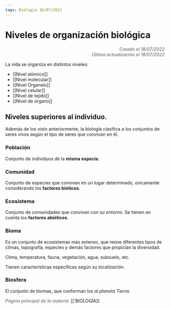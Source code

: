 ```yaml
---
tags: Biología 18/07/2022
---
```


# Niveles de organización biológica
<div style="text-align: right; opacity: 0.7; font-style: italic;">Creado el 18/07/2022</div>
<div style="text-align: right; opacity: 0.7; font-style: italic;">Última actualización el 18/07/2022</div>

La vida se organiza en distintos niveles:
- [[Nivel atómico]]
- [[Nivel molecular]]
- [[Nivel Organelo]]
- [[Nivel celular]]
- [[Nivel de tejido]]
- [[Nivel de órgano]]

## Niveles superiores al individuo.

Además de los visto anteriormente, la biología clasifica a los conjuntos de seres vivos según el tipo de seres que convivan en él.

### Población

Conjunto de individuos de la **misma especie.**

### Comunidad

Conjunto de especies que conviven en un lugar determinado, únicamente considerando los **factores bióticos**.

### Ecosistema

Conjunto de comunidades que conviven *con su entorno*. Se tienen en cuenta los **factores abióticos**.

### Bioma

Es un conjunto de ecosistemas más extenso, que reúne diferentes tipos de climas, topografía, especies y demás factores que propician la diversidad. 

Clima, temperatura, fauna, vegetación, agua, subsuelo, etc.

Tienen características específicas según su *localización*.

### Biosfera

El conjunto de biomas, que conforman los *al planeta Tierra.*

<span style="opacity: 0.7; font-style: italic;">Página principal de la materia:</span> [['BIOLOGÍA]]